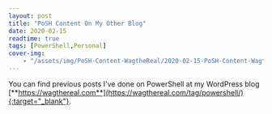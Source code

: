```yaml
---
layout: post
title: "PoSH Content On My Other Blog"
date: 2020-02-15
readtime: true
tags: [PowerShell,Personal]
cover-img:
    - "/assets/img/PoSH-Content-WagtheReal/2020-02-15-PoSH-Content-WagtheReal.jpg" : "Pixabay"
---
```


You can find previous posts I've done on PowerShell at my WordPress blog [**https://wagthereal.com**](https://wagthereal.com/tag/powershell/){:target="_blank"}.